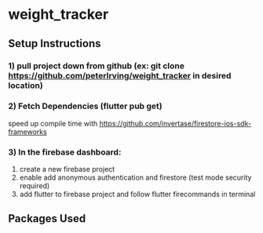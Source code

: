 # weight_tracker


## Setup Instructions

### 1) pull project down from github (ex: git clone https://github.com/peterIrving/weight_tracker in desired location)

### 2) Fetch Dependencies (flutter pub get)

speed up compile time with https://github.com/invertase/firestore-ios-sdk-frameworks

### 3) In the firebase dashboard: 
 1) create a new firebase project
 2) enable add anonymous authentication and firestore (test mode security required) 
 3) add flutter to firebase project and follow flutter firecommands in terminal

## Packages Used

